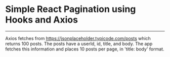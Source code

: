 # Simple React Pagination using Hooks and Axios

----

Axios fetches from https://jsonplaceholder.typicode.com/posts which returns 100 posts. The posts have a userId, id, title, and body. The app fetches this information and places 10 posts per page, in 'title: body' format.
